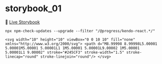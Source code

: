 # storybook_01

🚀 [Live Storybook](https://6346c29f12cb3212588eb719-kysdmcdpcq.chromatic.com/?path=/story/card01--regular)

`npx npm-check-updates --upgrade --filter "/@progress/kendo-react.*/"`

`<svg width="10" height="10" viewBox="0 0 10 10" fill="none" xmlns="http://www.w3.org/2000/svg">
<path d="M8.99998 8.99998L5.00001 5.00001M5.00001 5.00001L1 1M5.00001 5.00001L9.00002 1M5.00001 5.00001L1 9.00002" stroke="#245CF3" stroke-width="1.5" stroke-linecap="round" stroke-linejoin="round"/>
</svg>`
